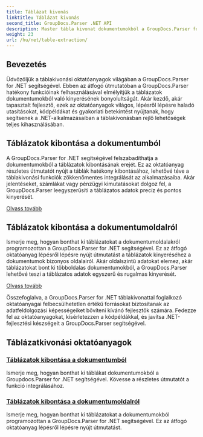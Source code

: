```yaml
---
title: Táblázat kivonás
linktitle: Táblázat kivonás
second_title: GroupDocs.Parser .NET API
description: Master tábla kivonat dokumentumokból a GroupDocs.Parser for .NET segítségével. Tanulja meg a táblázatok programozott kibontását a hatékony adatfeldolgozás érdekében.
weight: 23
url: /hu/net/table-extraction/
---
```

## Bevezetés

Üdvözöljük a táblakivonási oktatóanyagok világában a GroupDocs.Parser for .NET segítségével. Ebben az átfogó útmutatóban a GroupDocs.Parser hatékony funkcióinak felhasználásával elmélyítjük a táblázatok dokumentumokból való kinyerésének bonyolultságát. Akár kezdő, akár tapasztalt fejlesztő, ezek az oktatóanyagok világos, lépésről lépésre haladó utasításokat, kódpéldákat és gyakorlati betekintést nyújtanak, hogy segítsenek a .NET-alkalmazásaiban a táblakivonásban rejlő lehetőségek teljes kihasználásában.

## Táblázatok kibontása a dokumentumból
A GroupDocs.Parser for .NET segítségével felszabadíthatja a dokumentumokból a táblázatok kibontásának erejét. Ez az oktatóanyag részletes útmutatót nyújt a táblák hatékony kibontásához, lehetővé téve a táblakivonási funkciók zökkenőmentes integrálását az alkalmazásaiba. Akár jelentéseket, számlákat vagy pénzügyi kimutatásokat dolgoz fel, a GroupDocs.Parser leegyszerűsíti a táblázatos adatok precíz és pontos kinyerését.

[Olvass tovább](./extract-tables-from-document/)

## Táblázatok kibontása a dokumentumoldalról
Ismerje meg, hogyan bonthat ki táblázatokat a dokumentumoldalakról programozottan a GroupDocs.Parser for .NET segítségével. Ez az átfogó oktatóanyag lépésről lépésre nyújt útmutatást a táblázatok kinyeréséhez a dokumentumok bizonyos oldalairól. Akár oldalszintű adatokat elemez, akár táblázatokat bont ki többoldalas dokumentumokból, a GroupDocs.Parser lehetővé teszi a táblázatos adatok egyszerű és rugalmas kinyerését.

[Olvass tovább](./extract-tables-from-document-page/)

Összefoglalva, a GroupDocs.Parser for .NET táblakivonattal foglalkozó oktatóanyagai felbecsülhetetlen értékű forrásokat biztosítanak az adatfeldolgozási képességeiket bővíteni kívánó fejlesztők számára. Fedezze fel az oktatóanyagokat, kísérletezzen a kódpéldákkal, és javítsa .NET-fejlesztési készségeit a GroupDocs.Parser segítségével.
## Táblázatkivonási oktatóanyagok
### [Táblázatok kibontása a dokumentumból](./extract-tables-from-document/)
Ismerje meg, hogyan bonthat ki táblákat dokumentumokból a Groupdocs.Parser for .NET segítségével. Kövesse a részletes útmutatót a funkció integrálásához.
### [Táblázatok kibontása a dokumentumoldalról](./extract-tables-from-document-page/)
Ismerje meg, hogyan bonthat ki táblázatokat a dokumentumokból programozottan a GroupDocs.Parser for .NET segítségével. Ez az átfogó oktatóanyag lépésről lépésre nyújt útmutatást.